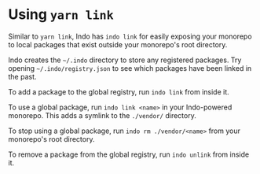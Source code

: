 # Using `yarn link`

Similar to `yarn link`, Indo has `indo link` for easily exposing your monorepo to local packages that exist outside your monorepo's root directory.

Indo creates the `~/.indo` directory to store any registered packages. Try opening `~/.indo/registry.json` to see which packages have been linked in the past.

To add a package to the global registry, run `indo link` from inside it.

To use a global package, run `indo link <name>` in your Indo-powered monorepo. This adds a symlink to the `./vendor/` directory.

To stop using a global package, run `indo rm ./vendor/<name>` from your monorepo's root directory.

To remove a package from the global registry, run `indo unlink` from inside it.

